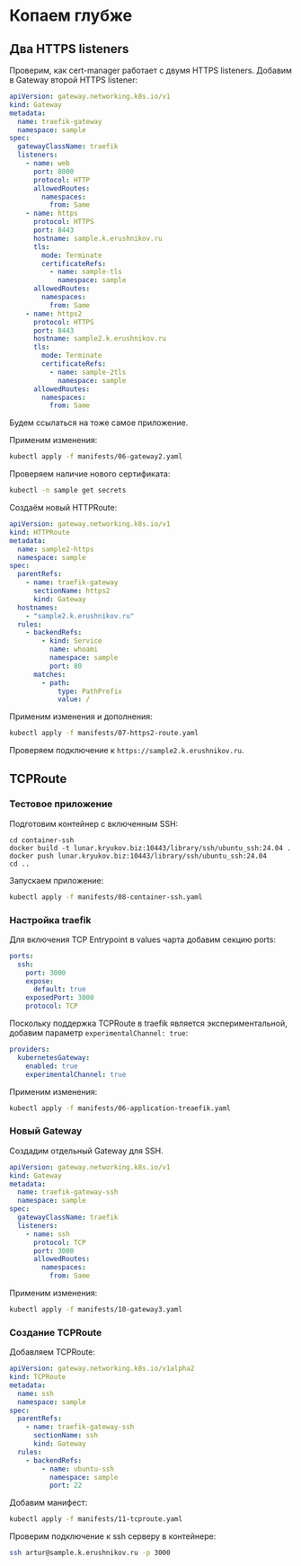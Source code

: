 # Копаем глубже

## Два HTTPS listeners

Проверим, как cert-manager работает с двумя HTTPS listeners. Добавим в Gateway второй HTTPS listener:

```yaml
apiVersion: gateway.networking.k8s.io/v1
kind: Gateway
metadata:
  name: traefik-gateway
  namespace: sample
spec:
  gatewayClassName: traefik
  listeners:
    - name: web
      port: 8000
      protocol: HTTP
      allowedRoutes:
        namespaces:
          from: Same
    - name: https
      protocol: HTTPS
      port: 8443
      hostname: sample.k.erushnikov.ru
      tls:
        mode: Terminate
        certificateRefs:
          - name: sample-tls
            namespace: sample
      allowedRoutes:
        namespaces:
          from: Same
    - name: https2
      protocol: HTTPS
      port: 8443
      hostname: sample2.k.erushnikov.ru
      tls:
        mode: Terminate
        certificateRefs:
          - name: sample-2tls
            namespace: sample
      allowedRoutes:
        namespaces:
          from: Same
```

Будем ссылаться на тоже самое приложение.

Применим изменения:

```bash
kubectl apply -f manifests/06-gateway2.yaml
```

Проверяем наличие нового сертификата:

```bash
kubectl -n sample get secrets
```

Создаём новый HTTPRoute:

```yaml
apiVersion: gateway.networking.k8s.io/v1
kind: HTTPRoute
metadata:
  name: sample2-https
  namespace: sample
spec:
  parentRefs:
    - name: traefik-gateway
      sectionName: https2
      kind: Gateway
  hostnames:
    - "sample2.k.erushnikov.ru"
  rules:
    - backendRefs:
        - kind: Service
          name: whoami
          namespace: sample
          port: 80
      matches:
        - path:
            type: PathPrefix
            value: /
```

Применим изменения и дополнения:

```bash
kubectl apply -f manifests/07-https2-route.yaml
```

Проверяем подключение к `https://sample2.k.erushnikov.ru`.

## TCPRoute

### Тестовое приложение

Подготовим контейнер с включенным SSH:

```shell
cd container-ssh
docker build -t lunar.kryukov.biz:10443/library/ssh/ubuntu_ssh:24.04 .
docker push lunar.kryukov.biz:10443/library/ssh/ubuntu_ssh:24.04
cd ..
```

Запускаем приложение:

```bash
kubectl apply -f manifests/08-container-ssh.yaml
```

### Настройка traefik

Для включения TCP Entrypoint в values чарта добавим секцию ports:

```yaml
ports:
  ssh:
    port: 3000
    expose:
      default: true
    exposedPort: 3000
    protocol: TCP
```

Поскольку поддержка TCPRoute в traefik является экспериментальной, добавим параметр `experimentalChannel: true`:

```yaml
providers:
  kubernetesGateway:
    enabled: true
    experimentalChannel: true
```

Применим изменения:

```bash
kubectl apply -f manifests/06-application-treaefik.yaml
```

### Новый Gateway

Создадим отдельный Gateway для SSH.

```yaml
apiVersion: gateway.networking.k8s.io/v1
kind: Gateway
metadata:
  name: traefik-gateway-ssh
  namespace: sample
spec:
  gatewayClassName: traefik
  listeners:
    - name: ssh
      protocol: TCP
      port: 3000
      allowedRoutes:
        namespaces:
          from: Same
```

Применим изменения:

```bash
kubectl apply -f manifests/10-gateway3.yaml
```

### Создание TCPRoute

Добавляем TCPRoute:

```yaml
apiVersion: gateway.networking.k8s.io/v1alpha2
kind: TCPRoute
metadata:
  name: ssh
  namespace: sample
spec:
  parentRefs:
    - name: traefik-gateway-ssh
      sectionName: ssh
      kind: Gateway
  rules:
    - backendRefs:
        - name: ubuntu-ssh
          namespace: sample
          port: 22
```

Добавим манифест:

```bash
kubectl apply -f manifests/11-tcproute.yaml
```

Проверим подключение к ssh серверу в контейнере:

```bash
ssh artur@sample.k.erushnikov.ru -p 3000
```
